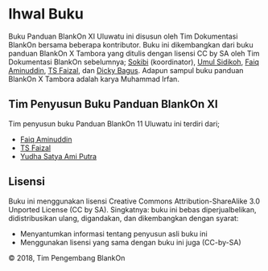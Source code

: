 # Ihwal Buku

Buku Panduan BlankOn XI Uluwatu ini disusun oleh Tim Dokumentasi BlankOn bersama beberapa kontributor. Buku ini dikembangkan dari buku panduan BlankOn X Tambora yang ditulis dengan lisensi CC by SA oleh Tim Dokumentasi BlankOn sebelumnya; [Sokibi](istanalinux@gmail.com) (koordinator), [Umul Sidikoh](umulsidikoh@gmail.com), [Faiq Aminuddin](dampuawang@gmail.com), [TS Faizal](trisfaizal@gmail.com), dan [Dicky Bagus](dicky.bagus@gmail.com). Adapun sampul buku panduan BlankOn X Tambora adalah karya Muhammad Irfan.


## Tim Penyusun Buku Panduan BlankOn XI 
Tim penyusun buku Panduan BlankOn 11 Uluwatu ini terdiri dari;
  * [Faiq Aminuddin](https://github.com/FaiqAminuddin)
  * [TS Faizal](https://github.com/trisfaizal)
  * [Yudha Satya Ami Putra](https://github.com/blu3f4lc0n)

## Lisensi
Buku ini menggunakan lisensi Creative Commons Attribution-ShareAlike 3.0 Unported License (CC by SA).
Singkatnya: buku ini bebas diperjualbelikan, didistribusikan ulang, digandakan, dan dikembangkan dengan syarat:
  * Menyantumkan informasi tentang penyusun asli buku ini
  * Menggunakan lisensi yang sama dengan buku ini juga (CC-by-SA) 

© 2018, Tim Pengembang BlankOn
